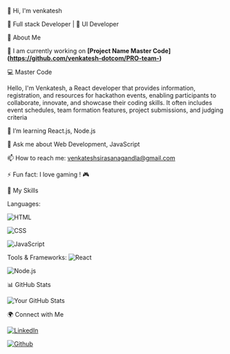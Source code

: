👋 Hi, I'm venkatesh

🚀 Full stack Developer | 🎨 UI Developer

🌟 About Me

🚀 I am currently working on **[Project Name Master Code]  (https://github.com/venkatesh-dotcom/PRO-team-)**

💻 Master Code

Hello, I'm Venkatesh, a React developer that provides information, registration, and resources for hackathon events, enabling participants to collaborate, innovate, and showcase their coding skills. It often includes event schedules, team formation features, project submissions, and judging criteria

🌱 I’m learning React.js, Node.js

💬 Ask me about Web Development, JavaScript

📫 How to reach me: venkateshsirasanagandla@gmail.com

⚡ Fun fact: I love gaming ! 🎮

🚀 My Skills

Languages:

![HTML](https://img.shields.io/badge/HTML-E34F26?style=flat&logo=html5&logoColor=white)

![CSS](https://img.shields.io/badge/CSS-1572B6?style=flat&logo=css3&logoColor=white)

![JavaScript](https://img.shields.io/badge/JavaScript-F7DF1E?style=flat&logo=javascript&logoColor=black)



Tools & Frameworks:
![React](https://img.shields.io/badge/React-61DAFB?style=flat&logo=react&logoColor=black)

![Node.js](https://img.shields.io/badge/Node.js-339933?style=flat&logo=node.js&logoColor=white)

📊 GitHub Stats

![Your GitHub Stats](https://github-readme-stats.vercel.app/api?username=venkatesh-dotcom&show_icons=true&theme=radical)



🌍 Connect with Me

[![LinkedIn](https://img.shields.io/badge/LinkedIn-blue?style=flat&logo=linkedin)](https://linkedin.com/in/venky-venky-a10222339/)

[![Github](https://img.shields.io/badge/github-blue?style=flat&logo=github)](https://github.com/venkatesh-dotcom)











